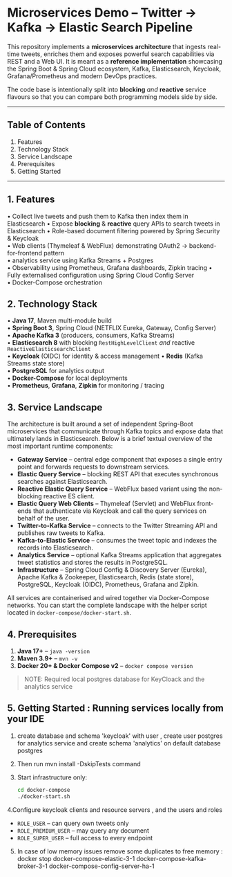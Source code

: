 # Microservices Demo – Twitter → Kafka → Elastic Search Pipeline

This repository implements a **microservices architecture** that ingests
real-time tweets, enriches them and exposes powerful search capabilities via REST and a Web UI.
It is meant as a **reference implementation** showcasing the Spring Boot & Spring Cloud ecosystem,
Kafka, Elasticsearch, Keycloak, Grafana/Prometheus and modern DevOps practices.

The code base is intentionally split into **blocking** _and_ **reactive** service flavours so that
you can compare both programming models side by side.

---

## Table of Contents
1. Features
2. Technology Stack
3. Service Landscape
4. Prerequisites
5. Getting Started


---

## 1. Features
• Collect live tweets and push them to Kafka then index them in Elasticsearch
• Expose **blocking** & **reactive** query APIs to search tweets in Elasticsearch
• Role-based document filtering powered by Spring Security & Keycloak  
• Web clients (Thymeleaf & WebFlux) demonstrating OAuth2 → backend-for-frontend pattern  
• analytics service using Kafka Streams + Postgres  
• Observability using Prometheus, Grafana dashboards, Zipkin tracing
• Fully externalised configuration using Spring Cloud Config Server  
• Docker-Compose orchestration


## 2. Technology Stack
• **Java 17**, Maven multi-module build  
• **Spring Boot 3**, Spring Cloud (NETFLIX Eureka, Gateway, Config Server)  
• **Apache Kafka 3** (producers, consumers, Kafka Streams)  
• **Elasticsearch 8** with blocking `RestHighLevelClient` _and_ reactive `ReactiveElasticsearchClient`  
• **Keycloak** (OIDC) for identity & access management
• **Redis** (Kafka Streams state store)  
• **PostgreSQL** for analytics output  
• **Docker-Compose** for local deployments  
• **Prometheus**, **Grafana**, **Zipkin** for monitoring / tracing


## 3. Service Landscape

The architecture is built around a set of independent Spring-Boot microservices that communicate
through Kafka topics and expose data that ultimately lands in Elasticsearch.  Below is a brief
textual overview of the most important runtime components:

- **Gateway Service** – central edge component that exposes a single entry point and forwards
  requests to downstream services.
- **Elastic Query Service** – blocking REST API that executes synchronous searches against
  Elasticsearch.
- **Reactive Elastic Query Service** – WebFlux based variant using the non-blocking reactive ES
  client.
- **Elastic Query Web Clients** – Thymeleaf (Servlet) and WebFlux front-ends that authenticate via
  Keycloak and call the query services on behalf of the user.
- **Twitter-to-Kafka Service** – connects to the Twitter Streaming API and publishes raw tweets to
  Kafka.
- **Kafka-to-Elastic Service** – consumes the tweet topic and indexes the records into
  Elasticsearch.
- **Analytics Service** – optional Kafka Streams application that aggregates tweet statistics and
  stores the results in PostgreSQL.
- **Infrastructure** – Spring Cloud Config & Discovery Server (Eureka), Apache Kafka & Zookeeper,
  Elasticsearch, Redis (state store), PostgreSQL, Keycloak (OIDC), Prometheus, Grafana and
  Zipkin.

All services are containerised and wired together via Docker-Compose networks.  You can start the
complete landscape with the helper script located in `docker-compose/docker-start.sh`.


## 4. Prerequisites
1. **Java 17+** – `java -version`
2. **Maven 3.9+** – `mvn -v`
3. **Docker 20+ & Docker Compose v2** – `docker compose version`

> NOTE: Required local postgres database for KeyCloack and the analytics service

## 5. Getting Started : Running services locally from your IDE

1. create database and schema 'keycloak' with user , create user postgres for analytics service
   and create schema 'analytics' on default database postgres

2. Then run mvn install -DskipTests command

3. Start infrastructure only:
   ```bash
   cd docker-compose
   ./docker-start.sh      
   ```
4.Configure keycloak clients and resource servers , and the users and roles
* `ROLE_USER` – can query own tweets only
* `ROLE_PREMIUM_USER` – may query any document
* `ROLE_SUPER_USER` – full access to every endpoint

5. In case of low memory issues remove some duplicates to free memory : docker stop docker-compose-elastic-3-1 docker-compose-kafka-broker-3-1 docker-compose-config-server-ha-1
